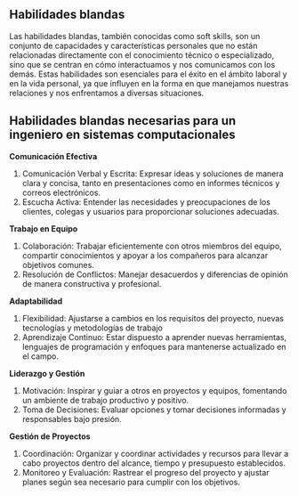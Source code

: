 <h2>Habilidades blandas</h2>
<p>Las habilidades blandas, también conocidas como soft skills, son un conjunto de capacidades y características personales que no están relacionadas directamente con el conocimiento técnico o especializado, sino que se centran en cómo interactuamos y nos comunicamos con los demás. Estas habilidades son esenciales para el éxito en el ámbito laboral y en la vida personal, ya que influyen en la forma en que manejamos nuestras relaciones y nos enfrentamos a diversas situaciones.</p>

<h2>Habilidades blandas necesarias para un ingeniero en sistemas computacionales</h2>

<strong> Comunicación Efectiva</strong>
<ol>
<li>Comunicación Verbal y Escrita: Expresar ideas y soluciones de manera clara y concisa, tanto en presentaciones como en informes técnicos y correos electrónicos.</li>
<li>Escucha Activa: Entender las necesidades y preocupaciones de los clientes, colegas y usuarios para proporcionar soluciones adecuadas.</li>
</ol>

<strong>Trabajo en Equipo</strong>
<ol>
<li>Colaboración: Trabajar eficientemente con otros miembros del equipo, compartir conocimientos y apoyar a los compañeros para alcanzar objetivos comunes.</li>
<li>Resolución de Conflictos: Manejar desacuerdos y diferencias de opinión de manera constructiva y profesional.</li>
</ol>

<strong>Adaptabilidad</strong>
<ol>
<li>Flexibilidad: Ajustarse a cambios en los requisitos del proyecto, nuevas tecnologías y metodologías de trabajo</li>
<li>Aprendizaje Continuo: Estar dispuesto a aprender nuevas herramientas, lenguajes de programación y enfoques para mantenerse actualizado en el campo.</li>
</ol>

<strong>Liderazgo y Gestión</strong>
<ol>
<li>Motivación: Inspirar y guiar a otros en proyectos y equipos, fomentando un ambiente de trabajo productivo y positivo.</li>
<li>Toma de Decisiones: Evaluar opciones y tomar decisiones informadas y responsables bajo presión.</li>
</ol>

<strong>Gestión de Proyectos</strong>
<ol>
<li>Coordinación: Organizar y coordinar actividades y recursos para llevar a cabo proyectos dentro del alcance, tiempo y presupuesto establecidos.</li>
<li>Monitoreo y Evaluación: Rastrear el progreso del proyecto y ajustar planes según sea necesario para cumplir con los objetivos.</li>
</ol>